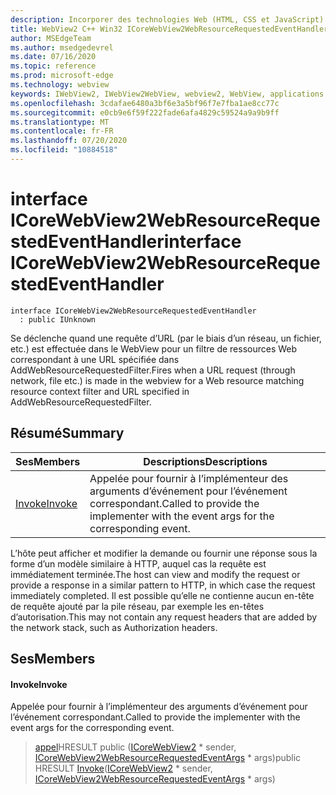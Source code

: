```yaml
---
description: Incorporer des technologies Web (HTML, CSS et JavaScript) dans vos applications natives avec le contrôle Microsoft Edge WebView2
title: WebView2 C++ Win32 ICoreWebView2WebResourceRequestedEventHandler
author: MSEdgeTeam
ms.author: msedgedevrel
ms.date: 07/16/2020
ms.topic: reference
ms.prod: microsoft-edge
ms.technology: webview
keywords: IWebView2, IWebView2WebView, webview2, WebView, applications Win32, Win32, Edge, ICoreWebView2, ICoreWebView2Controller, contrôle de navigateur, html Edge, ICoreWebView2WebResourceRequestedEventHandler
ms.openlocfilehash: 3cdafae6480a3bf6e3a5bf96f7e7fba1ae8cc77c
ms.sourcegitcommit: e0cb9e6f59f222fade6afa4829c59524a9a9b9ff
ms.translationtype: MT
ms.contentlocale: fr-FR
ms.lasthandoff: 07/20/2020
ms.locfileid: "10884518"
---
```

# <span data-ttu-id="8a7d3-104">interface ICoreWebView2WebResourceRequestedEventHandler</span><span class="sxs-lookup"><span data-stu-id="8a7d3-104">interface ICoreWebView2WebResourceRequestedEventHandler</span></span> 

```
interface ICoreWebView2WebResourceRequestedEventHandler
  : public IUnknown
```

<span data-ttu-id="8a7d3-105">Se déclenche quand une requête d’URL (par le biais d’un réseau, un fichier, etc.) est effectuée dans le WebView pour un filtre de ressources Web correspondant à une URL spécifiée dans AddWebResourceRequestedFilter.</span><span class="sxs-lookup"><span data-stu-id="8a7d3-105">Fires when a URL request (through network, file etc.) is made in the webview for a Web resource matching resource context filter and URL specified in AddWebResourceRequestedFilter.</span></span>

## <span data-ttu-id="8a7d3-106">Résumé</span><span class="sxs-lookup"><span data-stu-id="8a7d3-106">Summary</span></span>

 <span data-ttu-id="8a7d3-107">Ses</span><span class="sxs-lookup"><span data-stu-id="8a7d3-107">Members</span></span>                        | <span data-ttu-id="8a7d3-108">Descriptions</span><span class="sxs-lookup"><span data-stu-id="8a7d3-108">Descriptions</span></span>
--------------------------------|---------------------------------------------
[<span data-ttu-id="8a7d3-109">Invoke</span><span class="sxs-lookup"><span data-stu-id="8a7d3-109">Invoke</span></span>](#invoke) | <span data-ttu-id="8a7d3-110">Appelée pour fournir à l’implémenteur des arguments d’événement pour l’événement correspondant.</span><span class="sxs-lookup"><span data-stu-id="8a7d3-110">Called to provide the implementer with the event args for the corresponding event.</span></span>

<span data-ttu-id="8a7d3-111">L’hôte peut afficher et modifier la demande ou fournir une réponse sous la forme d’un modèle similaire à HTTP, auquel cas la requête est immédiatement terminée.</span><span class="sxs-lookup"><span data-stu-id="8a7d3-111">The host can view and modify the request or provide a response in a similar pattern to HTTP, in which case the request immediately completed.</span></span> <span data-ttu-id="8a7d3-112">Il est possible qu’elle ne contienne aucun en-tête de requête ajouté par la pile réseau, par exemple les en-têtes d’autorisation.</span><span class="sxs-lookup"><span data-stu-id="8a7d3-112">This may not contain any request headers that are added by the network stack, such as Authorization headers.</span></span>

## <span data-ttu-id="8a7d3-113">Ses</span><span class="sxs-lookup"><span data-stu-id="8a7d3-113">Members</span></span>

#### <span data-ttu-id="8a7d3-114">Invoke</span><span class="sxs-lookup"><span data-stu-id="8a7d3-114">Invoke</span></span> 

<span data-ttu-id="8a7d3-115">Appelée pour fournir à l’implémenteur des arguments d’événement pour l’événement correspondant.</span><span class="sxs-lookup"><span data-stu-id="8a7d3-115">Called to provide the implementer with the event args for the corresponding event.</span></span>

> <span data-ttu-id="8a7d3-116">[appel](#invoke)HRESULT public ([ICoreWebView2](icorewebview2.md) \* sender, [ICoreWebView2WebResourceRequestedEventArgs](icorewebview2webresourcerequestedeventargs.md) \* args)</span><span class="sxs-lookup"><span data-stu-id="8a7d3-116">public HRESULT [Invoke](#invoke)([ICoreWebView2](icorewebview2.md) \* sender, [ICoreWebView2WebResourceRequestedEventArgs](icorewebview2webresourcerequestedeventargs.md) \* args)</span></span>

